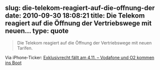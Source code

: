 slug: die-telekom-reagiert-auf-die-offnung-der
date: 2010-09-30 18:08:21
title: Die Telekom reagiert auf die Öffnung der Vertriebswege mit neuen...
type: quote
---

> Die Telekom reagiert auf die Öffnung der Vertriebswege mit neuen Tarifen.

Via iPhone-Ticker: [Exklusivrecht fällt am 4.11. – Vodafone und O2 kommen ins Boot](http://www.iphone-ticker.de/2010/09/30/exklusivrecht-fallt-am-4-11-vodafone-und-o2-kommen-ins-boot-telekom-kontert-mit-neuen-tarifen/)
